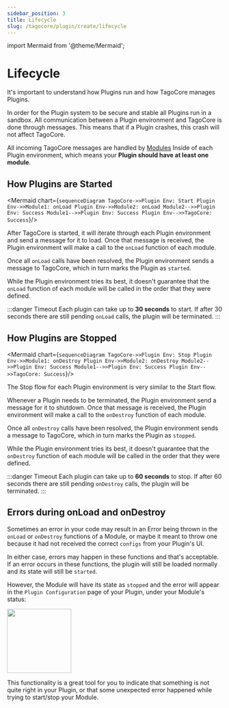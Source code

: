 ```yaml
---
sidebar_position: 3
title: Lifecycle
slug: /tagocore/plugin/create/lifecycle
---
```


import Mermaid from '@theme/Mermaid';

# Lifecycle

It's important to understand how Plugins run and how TagoCore manages Plugins.

In order for the Plugin system to be secure and stable all Plugins run in a sandbox. All communication between
a Plugin environment and TagoCore is done through messages. This means that if a Plugin crashes, this crash
will not affect TagoCore.

All incoming TagoCore messages are handled by [Modules](/docs/tagocore/plugins/create/module.md) Inside of each Plugin environment,
which means your **Plugin should have at least one module**.

## How Plugins are Started

<Mermaid chart={`
sequenceDiagram
  TagoCore->>Plugin Env: Start
  Plugin Env->>Module1: onLoad
  Plugin Env->>Module2: onLoad
  Module2-->>Plugin Env: Success
  Module1-->>Plugin Env: Success
  Plugin Env-->>TagoCore: Success
`}/>

After TagoCore is started, it will iterate through each Plugin environment and send a message for it to load. Once that
message is received, the Plugin environment will make a call to the `onLoad` function of each module.

Once all `onLoad` calls have been resolved, the Plugin environment sends a message to TagoCore, which in turn marks the
Plugin as `started`.

While the Plugin environment tries its best, it doesn't guarantee that the `onLoad` function of each module will be
called in the order that they were defined.

:::danger Timeout
Each plugin can take up to **30 seconds** to start. If after 30 seconds there are still pending `onLoad` calls, the plugin
will be terminated.
:::

## How Plugins are Stopped

<Mermaid chart={`
sequenceDiagram
  TagoCore->>Plugin Env: Stop
  Plugin Env->>Module1: onDestroy
  Plugin Env->>Module2: onDestroy
  Module2-->>Plugin Env: Success
  Module1-->>Plugin Env: Success
  Plugin Env-->>TagoCore: Success
`}/>


The Stop flow for each Plugin environment is very similar to the Start flow.

Whenever a Plugin needs to be terminated, the Plugin environment send a message for it to shutdown. Once that
message is received, the Plugin environment will make a call to the `onDestroy` function of each module.

Once all `onDestroy` calls have been resolved, the Plugin environment sends a message to TagoCore, which in turn marks the
Plugin as `stopped`.

While the Plugin environment tries its best, it doesn't guarantee that the `onDestroy` function of each module will be
called in the order that they were defined.

:::danger Timeout
Each plugin can take up to **60 seconds** to stop. If after 60 seconds there are still pending `onDestroy` calls, the plugin
will be terminated.
:::

## Errors during onLoad and onDestroy

Sometimes an error in your code may result in an Error being thrown in the `onLoad` or `onDestroy` functions of a
Module, or maybe it meant to throw one because it had not received the correct `configs` from your Plugin's UI.

In either case, errors may happen in these functions and that's acceptable. If an error occurs in these functions,
the plugin will still be loaded normally and its state will still be `started`.

However, the Module will have its state as `stopped` and the error will appear in the `Plugin Configuration`
page of your Plugin, under your Module's status:

<img className="big-image" src="/docs_imagem/tagocore/plugin/onload-error.png" height="150px" />

This functionality is a great tool for you to indicate that something is not quite right in your Plugin, or that
some unexpected error happened while trying to start/stop your Module.
